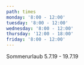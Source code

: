 ```yaml
---
path: times
monday: '8:00 - 12:00'
tuesday: '8:00 - 12:00'
wednesday: '8:00 - 12:00'
thursday: '12:00 - 18:00'
friday: '8:00 - 12:00'
---
```

Sommerurlaub 5.7.19 - 19.7.19
